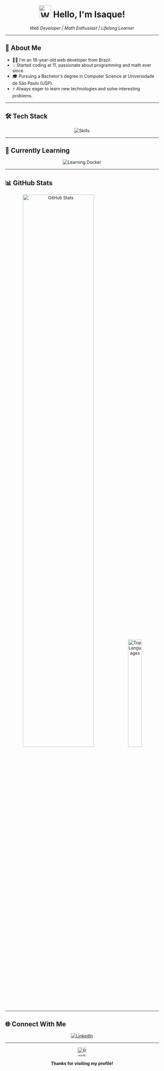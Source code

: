 <h1 align="center">
  <img src="https://raw.githubusercontent.com/Tarikul-Islam-Anik/Animated-Fluent-Emojis/master/Emojis/Hand%20gestures/Waving%20Hand.png" alt="Waving Hand" width="40" height="40" />
  Hello, I'm Isaque!
</h1>

<p align="center">
  <em>Web Developer | Math Enthusiast | Lifelong Learner</em>
</p>

---

## 👋 About Me

- 🧑‍💻 I'm an 18-year-old web developer from Brazil.
- 💡 Started coding at 11, passionate about programming and math ever since.
- 🎓 Pursuing a Bachelor's degree in Computer Science at Universidade de São Paulo (USP).
- ⚡ Always eager to learn new technologies and solve interesting problems.

---

## 🛠️ Tech Stack

<p align="center">
  <img src="https://skills-icons.vercel.app/api/icons?i=html,css,js,ts,nodejs,react,nextjs,elixir,phoenix" alt="Skills" />
</p>

---

## 🚀 Currently Learning

<p align="center">
  <img src="https://skills-icons.vercel.app/api/icons?i=docker" alt="Learning Docker" />
</p>

---

## 📊 GitHub Stats

<p align="center">
  <img width="68%" src="https://github-readme-stats.vercel.app/api?username=ioolliver&count_private=true&show_icons=true&theme=github_dark" alt="GitHub Stats" />
  <img width="30%" src="https://github-readme-stats.vercel.app/api/top-langs/?username=ioolliver&count_private=true&show_icons=true&theme=github_dark&hide=html,css,javascript,tsql" alt="Top Languages" />
</p>

---

## 🌐 Connect With Me

<p align="center">
  <a href="https://www.linkedin.com/in/isaque-nascimento-143889233/" target="_blank">
    <img src="https://img.shields.io/badge/LinkedIn-0077B5?style=for-the-badge&logo=linkedin&logoColor=white" alt="LinkedIn" />
  </a>
</p>

---

<p align="center">
  <img src="https://raw.githubusercontent.com/Tarikul-Islam-Anik/Animated-Fluent-Emojis/master/Emojis/Travel%20and%20places/Rocket.png" alt="Rocket" width="30" height="30" />
</p>
<p align="center">
  <b>Thanks for visiting my profile!</b>
</p>
